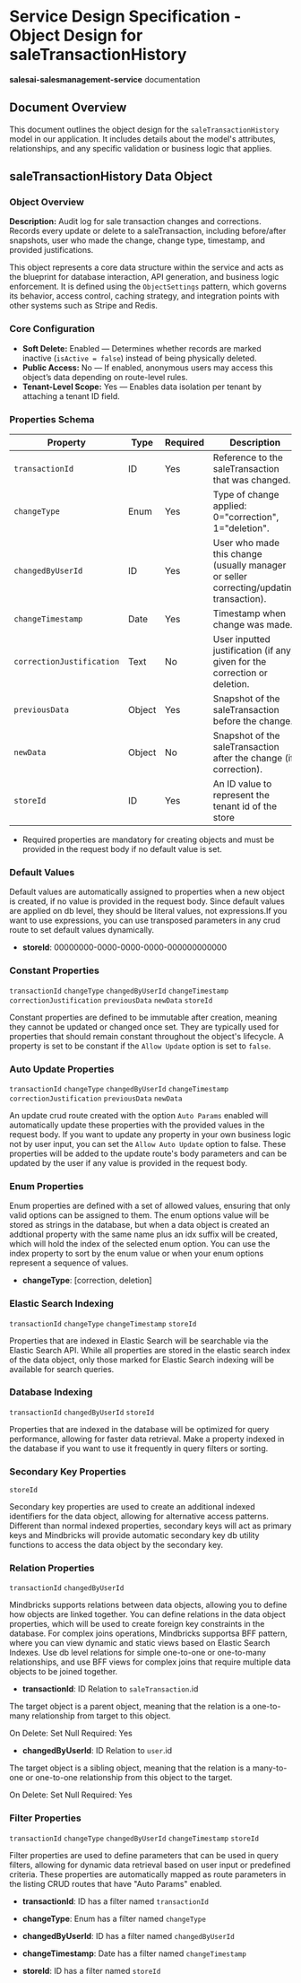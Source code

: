 # Service Design Specification - Object Design for saleTransactionHistory

**salesai-salesmanagement-service** documentation

## Document Overview

This document outlines the object design for the `saleTransactionHistory` model in our application. It includes details about the model's attributes, relationships, and any specific validation or business logic that applies.

## saleTransactionHistory Data Object

### Object Overview

**Description:** Audit log for sale transaction changes and corrections. Records every update or delete to a saleTransaction, including before/after snapshots, user who made the change, change type, timestamp, and provided justifications.

This object represents a core data structure within the service and acts as the blueprint for database interaction, API generation, and business logic enforcement.
It is defined using the `ObjectSettings` pattern, which governs its behavior, access control, caching strategy, and integration points with other systems such as Stripe and Redis.

### Core Configuration

- **Soft Delete:** Enabled — Determines whether records are marked inactive (`isActive = false`) instead of being physically deleted.
- **Public Access:** No — If enabled, anonymous users may access this object’s data depending on route-level rules.
- **Tenant-Level Scope:** Yes — Enables data isolation per tenant by attaching a tenant ID field.

### Properties Schema

| Property                  | Type   | Required | Description                                                                            |
| ------------------------- | ------ | -------- | -------------------------------------------------------------------------------------- |
| `transactionId`           | ID     | Yes      | Reference to the saleTransaction that was changed.                                     |
| `changeType`              | Enum   | Yes      | Type of change applied: 0=&#34;correction&#34;, 1=&#34;deletion&#34;.                  |
| `changedByUserId`         | ID     | Yes      | User who made this change (usually manager or seller correcting/updating transaction). |
| `changeTimestamp`         | Date   | Yes      | Timestamp when change was made.                                                        |
| `correctionJustification` | Text   | No       | User inputted justification (if any) given for the correction or deletion.             |
| `previousData`            | Object | Yes      | Snapshot of the saleTransaction before the change.                                     |
| `newData`                 | Object | No       | Snapshot of the saleTransaction after the change (if correction).                      |
| `storeId`                 | ID     | Yes      | An ID value to represent the tenant id of the store                                    |

- Required properties are mandatory for creating objects and must be provided in the request body if no default value is set.

### Default Values

Default values are automatically assigned to properties when a new object is created, if no value is provided in the request body.
Since default values are applied on db level, they should be literal values, not expressions.If you want to use expressions, you can use transposed parameters in any crud route to set default values dynamically.

- **storeId**: 00000000-0000-0000-0000-000000000000

### Constant Properties

`transactionId` `changeType` `changedByUserId` `changeTimestamp` `correctionJustification` `previousData` `newData` `storeId`

Constant properties are defined to be immutable after creation, meaning they cannot be updated or changed once set. They are typically used for properties that should remain constant throughout the object's lifecycle.
A property is set to be constant if the `Allow Update` option is set to `false`.

### Auto Update Properties

`transactionId` `changeType` `changedByUserId` `changeTimestamp` `correctionJustification` `previousData` `newData`

An update crud route created with the option `Auto Params` enabled will automatically update these properties with the provided values in the request body.
If you want to update any property in your own business logic not by user input, you can set the `Allow Auto Update` option to false.
These properties will be added to the update route's body parameters and can be updated by the user if any value is provided in the request body.

### Enum Properties

Enum properties are defined with a set of allowed values, ensuring that only valid options can be assigned to them.
The enum options value will be stored as strings in the database,
but when a data object is created an addtional property with the same name plus an idx suffix will be created, which will hold the index of the selected enum option.
You can use the index property to sort by the enum value or when your enum options represent a sequence of values.

- **changeType**: [correction, deletion]

### Elastic Search Indexing

`transactionId` `changeType` `changeTimestamp` `storeId`

Properties that are indexed in Elastic Search will be searchable via the Elastic Search API.
While all properties are stored in the elastic search index of the data object, only those marked for Elastic Search indexing will be available for search queries.

### Database Indexing

`transactionId` `changedByUserId` `storeId`

Properties that are indexed in the database will be optimized for query performance, allowing for faster data retrieval.
Make a property indexed in the database if you want to use it frequently in query filters or sorting.

### Secondary Key Properties

`storeId`

Secondary key properties are used to create an additional indexed identifiers for the data object, allowing for alternative access patterns.
Different than normal indexed properties, secondary keys will act as primary keys and Mindbricks will provide automatic secondary key db utility functions to access the data object by the secondary key.

### Relation Properties

`transactionId` `changedByUserId`

Mindbricks supports relations between data objects, allowing you to define how objects are linked together.
You can define relations in the data object properties, which will be used to create foreign key constraints in the database.
For complex joins operations, Mindbricks supportsa BFF pattern, where you can view dynamic and static views based on Elastic Search Indexes.
Use db level relations for simple one-to-one or one-to-many relationships, and use BFF views for complex joins that require multiple data objects to be joined together.

- **transactionId**: ID
  Relation to `saleTransaction`.id

The target object is a parent object, meaning that the relation is a one-to-many relationship from target to this object.

On Delete: Set Null
Required: Yes

- **changedByUserId**: ID
  Relation to `user`.id

The target object is a sibling object, meaning that the relation is a many-to-one or one-to-one relationship from this object to the target.

On Delete: Set Null
Required: Yes

### Filter Properties

`transactionId` `changeType` `changedByUserId` `changeTimestamp` `storeId`

Filter properties are used to define parameters that can be used in query filters, allowing for dynamic data retrieval based on user input or predefined criteria.
These properties are automatically mapped as route parameters in the listing CRUD routes that have "Auto Params" enabled.

- **transactionId**: ID has a filter named `transactionId`

- **changeType**: Enum has a filter named `changeType`

- **changedByUserId**: ID has a filter named `changedByUserId`

- **changeTimestamp**: Date has a filter named `changeTimestamp`

- **storeId**: ID has a filter named `storeId`
